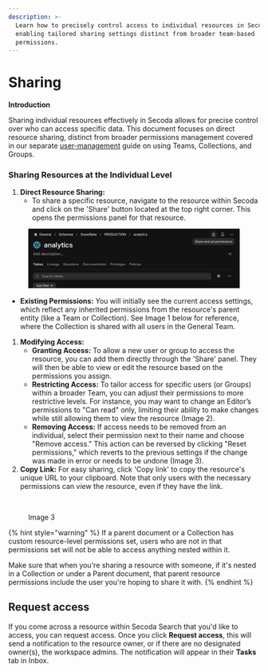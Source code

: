 ```yaml
---
description: >-
  Learn how to precisely control access to individual resources in Secoda,
  enabling tailored sharing settings distinct from broader team-based
  permissions.
---
```


# Sharing

**Introduction**

Sharing individual resources effectively in Secoda allows for precise control over who can access specific data. This document focuses on direct resource sharing, distinct from broader permissions management covered in our separate [user-management](../user-management/ "mention") guide on using Teams, Collections, and Groups.

### Sharing Resources at the Individual Level

1. **Direct Resource Sharing:**
   * To share a specific resource, navigate to the resource within Secoda and click on the 'Share' button located at the top right corner. This opens the permissions panel for that resource.

<figure><img src="../.gitbook/assets/image (102).png" alt=""><figcaption></figcaption></figure>

* **Existing Permissions:** You will initially see the current access settings, which reflect any inherited permissions from the resource's parent entity (like a Team or Collection). See Image 1 below for reference, where the Collection is shared with all users in the General Team.

1. **Modifying Access:**
   * **Granting Access:** To allow a new user or group to access the resource, you can add them directly through the 'Share' panel. They will then be able to view or edit the resource based on the permissions you assign.
   * **Restricting Access:** To tailor access for specific users (or Groups) within a broader Team, you can adjust their permissions to more restrictive levels. For instance, you may want to change an Editor’s permissions to "Can read" only, limiting their ability to make changes while still allowing them to view the resource (Image 2).
   * **Removing Access:** If access needs to be removed from an individual, select their permission next to their name and choose "Remove access." This action can be reversed by clicking "Reset permissions," which reverts to the previous settings if the change was made in error or needs to be undone (Image 3).
2. **Copy Link:** For easy sharing, click 'Copy link' to copy the resource's unique URL to your clipboard. Note that only users with the necessary permissions can view the resource, even if they have the link.

<figure><img src="https://secoda-public-media-assets.s3.amazonaws.com/eaaa1767-7a1a-4e46-8f50-c48165502d6c.png" alt=""><figcaption><p>Image 3</p></figcaption></figure>

{% hint style="warning" %}
If a parent document or a Collection has custom resource-level permissions set, users who are not in that permissions set will not be able to access anything nested within it.

Make sure that when you're sharing a resource with someone, if it's nested in a Collection or under a Parent document, that parent resource permissions include the user you're hoping to share it with.
{% endhint %}

## Request access

If you come across a resource within Secoda Search that you'd like to access, you can request access. Once you click **Request access**, this will send a notification to the resource owner, or if there are no designated owner(s), the workspace admins. The notification will appear in their **Tasks** tab in Inbox.

<figure><img src="https://secoda-public-media-assets.s3.amazonaws.com/4a00b5b8-5b2c-4f9c-a32b-83e45af538d2.png" alt=""><figcaption></figcaption></figure>
